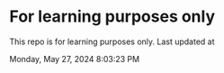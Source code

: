 # For learning purposes only
This repo is for learning purposes only.
Last updated at

Monday, May 27, 2024 8:03:23 PM


